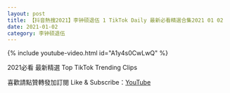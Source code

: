 ```yaml
---
layout: post
title: 【抖音熱搜2021】李钟硕退伍 1 TikTok Daily 最新必看精選合集2021 01 02
date: 2021-01-02
category: 李钟硕退伍
---
```


{% include youtube-video.html id="A1y4s0CwLwQ" %}

2021必看 最新精選 Top TikTok Trending Clips

喜歡請點贊轉發加訂閱 Like & Subscribe：[YouTube](https://www.youtube.com/channel/UCAoR7VcanIPd04uEq_GIylA/videos)

